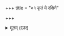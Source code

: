+++
title = "०१ कृतं मे दक्षिणे"

+++
<details><summary>मूलम् (GR)</summary>

कृतं मे दक्षिणे हस्ते  
सव्ये मे जय आहितः ।  
गोजिद् भूयासम् अश्वजित्  
कृतंचयो हिरण्यजित् ॥
</details>